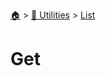 <!--startTocHeader-->
[🏠](../../README.md) > [🔧 Utilities](../README.md) > [List](README.md)
# Get
<!--endTocHeader--

TODO: Write about `Get`

!--startTocSubTopic-->
<!--endTocSubTopic-->